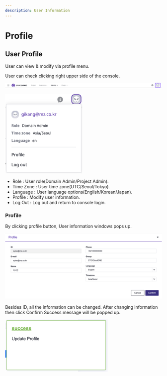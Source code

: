 ```yaml
---
description: User Information
---
```


# Profile

## User Profile

User can view & modify via profile menu.

User can check clicking right upper side of the console.

![](../.gitbook/assets/2020-08-07-7.12.29-.png)

![](../.gitbook/assets/2020-08-07-7.15.34.png)

* Role : User role\(Domain Admin/Project Admin\). 
* Time Zone : User time zone\(UTC/Seoul/Tokyo\). 
* Language : User language options\(English/Korean/Japan\). 
* Profile : Modify user information. 
* Log Out : Log out and return to console login.



### Profile

By clicking profile button, User information windows pops up.

![](../.gitbook/assets/2020-02-16-2.37.55.png)

Besides ID, all the information can be changed. After changing information then click Confirm Success message will be popped up.

![](../.gitbook/assets/2020-02-16-2.40.21-1-.png)

